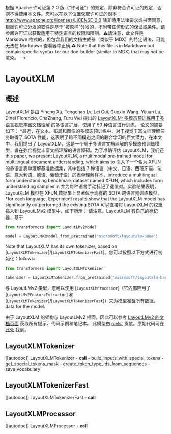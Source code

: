<!--版权所有2021年HuggingFace团队保留所有权利。-->
根据 Apache 许可证第 2.0 版（“许可证”）的规定，除非符合许可证的规定，否则不得使用本文件。您可以在以下位置获取许可证的副本：
http://www.apache.org/licenses/LICENSE-2.0
除非适用法律要求或书面同意，根据许可证分发的软件是基于“按原样”分发的，不附带任何形式的保证或条件。请参阅许可证以获取适用于特定语言的权限和限制。⚠️请注意，此文件是 Markdown 格式的，但包含我们的文档生成器（类似于 MDX）的特定语法，可能无法在 Markdown 查看器中正确
⚠️ Note that this file is in Markdown but contain specific syntax for our doc-builder (similar to MDX) that may not be
渲染。
-->
# LayoutXLM
## 概述
LayoutXLM 是由 Yiheng Xu, Tengchao Lv, Lei Cui, Guoxin Wang, Yijuan Lu, Dinei Florencio, ChaZhang, Furu Wei 提出的 [LayoutXLM: 多模态预训练用于多语言视觉丰富文档理解](https://arxiv.org/abs/2104.08836) 的多语言扩展，使用了 53 种语言进行训练。
论文的摘要如下：
*最近，在文本、布局和图像的多模态预训练中，对于视觉丰富文档理解任务取得了 SOTA 性能，这表明了跨不同模态之间的联合学习的巨大潜力。在本文中，我们提出了 LayoutXLM，这是一个用于多语言文档理解的多模态预训练模型，旨在弥合视觉丰富文档理解的语言障碍。为了准确评估 LayoutXLM，我们还 this paper, we present LayoutXLM, a multimodal pre-trained model for multilingual document understanding, which aims to
引入了一个名为 XFUN 的多语言表单理解基准数据集，其中包括 7 种语言（中文、日语、西班牙语、法语、意大利语、德语、葡萄牙语）的表单理解样本，introduce a multilingual form understanding benchmark dataset named XFUN, which includes form understanding samples in
并为每种语言手动标记了键值对。实验结果表明，LayoutXLM 模型在 XFUN 数据集上显著优于现有的 SOTA 跨语言预训练模型。*for each language. Experiment results show that the LayoutXLM model has significantly outperformed the existing SOTA
可以直接将 LayoutXLM 的权重插入到 LayoutLMv2 模型中，如下所示：
请注意，LayoutXLM 有自己的标记器，基于
```python
from transformers import LayoutLMv2Model

model = LayoutLMv2Model.from_pretrained("microsoft/layoutxlm-base")
```

Note that LayoutXLM has its own tokenizer, based on
[`LayoutXLMTokenizer`]/[`LayoutXLMTokenizerFast`]。您可以按照以下方式进行初始化：follows:

```python
from transformers import LayoutXLMTokenizer

tokenizer = LayoutXLMTokenizer.from_pretrained("microsoft/layoutxlm-base")
```

与 LayoutLMv2 类似，您可以使用 [`LayoutXLMProcessor`]（它内部应用了 [`LayoutLMv2FeatureExtractor`] 和 [`LayoutXLMTokenizer`]/[`LayoutXLMTokenizerFast`]）来为模型准备所有数据。data for the model.

由于 LayoutXLM 的架构与 LayoutLMv2 相同，因此可以参考 [LayoutLMv2 的文档页面](layoutlmv2) 获取所有提示、代码示例和笔记本。
此模型由 [nielsr](https://huggingface.co/nielsr) 贡献。原始代码可在 [此处](https://github.com/microsoft/unilm) 找到。

## LayoutXLMTokenizer
[[autodoc]] LayoutXLMTokenizer    - __call__    - build_inputs_with_special_tokens    - get_special_tokens_mask    - create_token_type_ids_from_sequences    - save_vocabulary
## LayoutXLMTokenizerFast
[[autodoc]] LayoutXLMTokenizerFast    - __call__
## LayoutXLMProcessor
[[autodoc]] LayoutXLMProcessor    - __call__